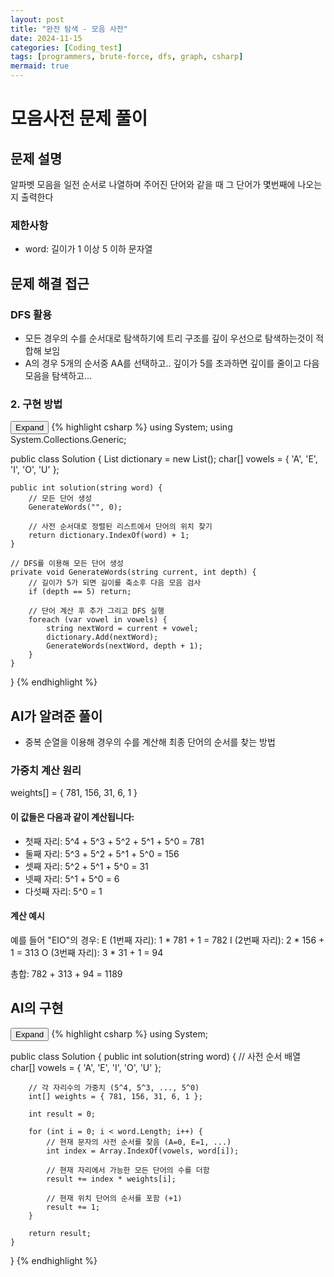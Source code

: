 ```yaml
---
layout: post
title: "완전 탐색 - 모음 사전"
date: 2024-11-15
categories: [Coding_test]
tags: [programmers, brute-force, dfs, graph, csharp]
mermaid: true
---
```


# 모음사전 문제 풀이

## 문제 설명
알파벳 모음을 일전 순서로 나열하며 주어진 단어와 같을 때 그 단어가 몇번째에 나오는지 출력한다

### 제한사항
- word: 길이가 1 이상 5 이하 문자열

## 문제 해결 접근

### DFS 활용
- 모든 경우의 수를 순서대로 탐색하기에 트리 구조를 깊이 우선으로 탐색하는것이 적합해 보임
- A의 경우 5개의 순서중 AA를 선택하고.. 깊이가 5를 초과하면 깊이를 줄이고 다음 모음을 탐색하고...


### 2. 구현 방법

<div class="code-block-container">
    <button class="code-toggle">Expand</button>
    {% highlight csharp %}
using System;
using System.Collections.Generic;

public class Solution {
    List<string> dictionary = new List<string>();
    char[] vowels = { 'A', 'E', 'I', 'O', 'U' };

    public int solution(string word) {
        // 모든 단어 생성
        GenerateWords("", 0);

        // 사전 순서대로 정렬된 리스트에서 단어의 위치 찾기
        return dictionary.IndexOf(word) + 1;
    }

    // DFS를 이용해 모든 단어 생성
    private void GenerateWords(string current, int depth) {
        // 길이가 5가 되면 길이를 축소후 다음 모음 검사
        if (depth == 5) return;

        // 단어 계산 후 추가 그리고 DFS 실행
        foreach (var vowel in vowels) {
            string nextWord = current + vowel;
            dictionary.Add(nextWord);
            GenerateWords(nextWord, depth + 1);
        }
    }
}
    {% endhighlight %}
</div>

## AI가 알려준 풀이
 - 중복 순열을 이용해 경우의 수를 계산해 최종 단어의 순서를 찾는 방법
### 가중치 계산 원리
weights[] = { 781, 156, 31, 6, 1 }

#### 이 값들은 다음과 같이 계산됩니다:
- 첫째 자리: 5^4 + 5^3 + 5^2 + 5^1 + 5^0 = 781
- 둘째 자리: 5^3 + 5^2 + 5^1 + 5^0 = 156
- 셋째 자리: 5^2 + 5^1 + 5^0 = 31
- 넷째 자리: 5^1 + 5^0 = 6
- 다섯째 자리: 5^0 = 1

#### 계산 예시
예를 들어 "EIO"의 경우:
E (1번째 자리): 1 * 781 + 1 = 782
I (2번째 자리): 2 * 156 + 1 = 313
O (3번째 자리): 3 * 31 + 1 = 94

총합: 782 + 313 + 94 = 1189
 
## AI의 구현
<div class="code-block-container">
    <button class="code-toggle">Expand</button>
    {% highlight csharp %}
using System;

public class Solution {
    public int solution(string word) {
        // 사전 순서 배열
        char[] vowels = { 'A', 'E', 'I', 'O', 'U' };

        // 각 자리수의 가중치 (5^4, 5^3, ..., 5^0)
        int[] weights = { 781, 156, 31, 6, 1 };

        int result = 0;

        for (int i = 0; i < word.Length; i++) {
            // 현재 문자의 사전 순서를 찾음 (A=0, E=1, ...)
            int index = Array.IndexOf(vowels, word[i]);

            // 현재 자리에서 가능한 모든 단어의 수를 더함
            result += index * weights[i];

            // 현재 위치 단어의 순서를 포함 (+1)
            result += 1;
        }

        return result;
    }
}
    {% endhighlight %}
</div>
